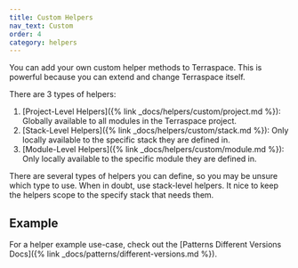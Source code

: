 ```yaml
---
title: Custom Helpers
nav_text: Custom
order: 4
category: helpers
---
```


You can add your own custom helper methods to Terraspace. This is powerful because you can extend and change Terraspace itself.

There are 3 types of helpers:

1. [Project-Level Helpers]({% link _docs/helpers/custom/project.md %}): Globally available to all modules in the Terraspace project.
2. [Stack-Level Helpers]({% link _docs/helpers/custom/stack.md %}): Only locally available to the specific stack they are defined in.
3. [Module-Level Helpers]({% link _docs/helpers/custom/module.md %}): Only locally available to the specific module they are defined in.

There are several types of helpers you can define, so you may be unsure which type to use. When in doubt, use stack-level helpers. It nice to keep the helpers scope to the specify stack that needs them.

## Example

For a helper example use-case, check out the [Patterns Different Versions Docs]({% link _docs/patterns/different-versions.md %}).
